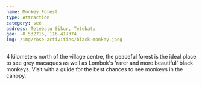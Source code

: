 ```yaml
---
name: Monkey Forest
type: Attraction
category: see
address: Tetebatu Sikur, Tetebatu
geo: -8.532715, 116.417374
img: /img/rose-activities/black-monkey.jpeg
---
```

4 kilometers north of the village centre, the peaceful forest is the ideal place to see grey macaques as well as Lombok's 'rarer and more beautiful' black monkeys. Visit with a guide for the best chances to see monkeys in the canopy.